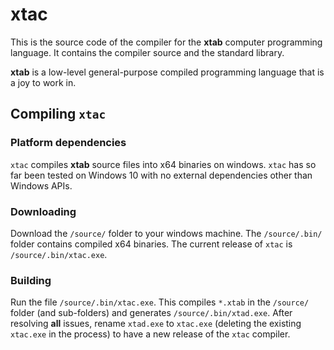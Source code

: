 # xtac
This is the source code of the compiler for the **xtab** computer programming language. It contains the compiler source and the standard library.

**xtab** is a low-level general-purpose compiled programming language that is a joy to work in. 

## Compiling `xtac`

### Platform dependencies
`xtac` compiles **xtab** source files into x64 binaries on windows. `xtac` has so far been tested on Windows 10 with no external dependencies other than Windows APIs.

### Downloading
Download the `/source/` folder to your windows machine. The `/source/.bin/` folder contains compiled x64 binaries. The current release of `xtac` is `/source/.bin/xtac.exe`.

### Building
Run the file `/source/.bin/xtac.exe`. This compiles `*.xtab` in the `/source/` folder (and sub-folders) and generates `/source/.bin/xtad.exe`. After resolving **all** issues, rename `xtad.exe` to `xtac.exe` (deleting the existing `xtac.exe` in the process) to have a new release of the `xtac` compiler.
